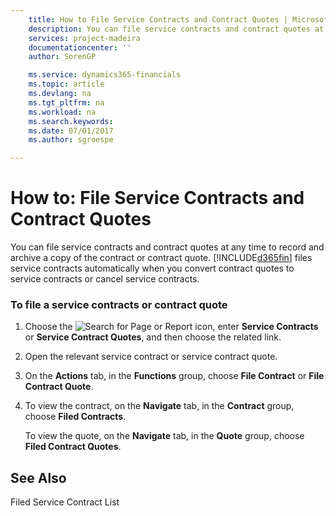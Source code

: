```yaml
---
    title: How to File Service Contracts and Contract Quotes | Microsoft Docs
    description: You can file service contracts and contract quotes at any time to record and archive a copy of the contract or contract quote. [!INCLUDE[d365fin](includes/d365fin_md.md)] files service contracts automatically when you convert contract quotes to service contracts or cancel service contracts.
    services: project-madeira
    documentationcenter: ''
    author: SorenGP

    ms.service: dynamics365-financials
    ms.topic: article
    ms.devlang: na
    ms.tgt_pltfrm: na
    ms.workload: na
    ms.search.keywords:
    ms.date: 07/01/2017
    ms.author: sgroespe

---
```

# How to: File Service Contracts and Contract Quotes
You can file service contracts and contract quotes at any time to record and archive a copy of the contract or contract quote. [!INCLUDE[d365fin](includes/d365fin_md.md)] files service contracts automatically when you convert contract quotes to service contracts or cancel service contracts.  
  
### To file a service contracts or contract quote  
  
1.  Choose the ![Search for Page or Report](media/ui-search/search_small.png "Search for Page or Report icon") icon, enter **Service Contracts** or **Service Contract Quotes**, and then choose the related link.  
  
2.  Open the relevant service contract or service contract quote.  
  
3.  On the **Actions** tab, in the **Functions** group, choose **File Contract** or **File Contract Quote**.  
  
4.  To view the contract, on the **Navigate** tab, in the **Contract** group, choose **Filed Contracts**.  
  
     To view the quote, on the **Navigate** tab, in the **Quote** group, choose **Filed Contract Quotes**.  
  
## See Also  
 Filed Service Contract List